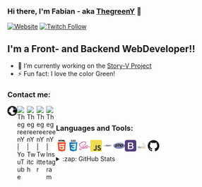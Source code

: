 ### Hi there, I'm Fabian - aka [ThegreenY][website] 👋 

[![Website](https://img.shields.io/website?label=Homepage&style=for-the-badge&url=https%3A%2F%2Fthegreeny.de)](https://thegreeny.de)
[![Twitch Follow](https://img.shields.io/twitch/status/thegreen_y?label=Thegreen_Y&color=6441a5&logo=twitch&style=for-the-badge)][twitch]

## I'm a Front- and Backend WebDeveloper!!

- 🌱 I’m currently working on the [Story-V Project][story-v]
- ⚡ Fun fact: I love the color Green!

### Contact me:

[<img align="left" alt="thegreeny.de" width="22px" src="https://raw.githubusercontent.com/iconic/open-iconic/master/svg/globe.svg" />][website]
[<img align="left" alt="ThegreenY | YouTube" width="22px" src="https://cdn.simpleicons.org/youtube/000/FFF" />][youtube]
[<img align="left" alt="ThegreenY | Twitch" width="22px" src="https://cdn.simpleicons.org/twitch/000/FFF" />][twitch]
[<img align="left" alt="ThegreenY | Twitter" width="22px" src="https://cdn.simpleicons.org/x/000/FFF" />][twitter]
[<img align="left" alt="ThegreenY | Instagram" width="22px" src="https://cdn.simpleicons.org/instagram/000/FFF" />][instagram]

<br />

### Languages and Tools:

[<img align="left" alt="HTML5" width="26px" src="https://raw.githubusercontent.com/github/explore/80688e429a7d4ef2fca1e82350fe8e3517d3494d/topics/html/html.png" />][html]
[<img align="left" alt="CSS3" width="26px" src="https://raw.githubusercontent.com/github/explore/80688e429a7d4ef2fca1e82350fe8e3517d3494d/topics/css/css.png" />][css]
[<img align="left" alt="Sass" width="26px" src="https://raw.githubusercontent.com/github/explore/80688e429a7d4ef2fca1e82350fe8e3517d3494d/topics/sass/sass.png" />][sass]
[<img align="left" alt="JavaScript" width="26px" src="https://raw.githubusercontent.com/github/explore/80688e429a7d4ef2fca1e82350fe8e3517d3494d/topics/javascript/javascript.png" />][javascript]
[<img align="left" alt="JQUERY" width="26px" src="https://raw.githubusercontent.com/github/explore/80688e429a7d4ef2fca1e82350fe8e3517d3494d/topics/jquery/jquery.png" />][jquery]
[<img align="left" alt="PHP" width="26px" src="https://raw.githubusercontent.com/github/explore/80688e429a7d4ef2fca1e82350fe8e3517d3494d/topics/php/php.png" />][php]
[<img align="left" alt="BOOTSTRAP" width="26px" src="https://raw.githubusercontent.com/github/explore/80688e429a7d4ef2fca1e82350fe8e3517d3494d/topics/bootstrap/bootstrap.png" />][bootstrap]
[<img align="left" alt="MySQL" width="26px" src="https://raw.githubusercontent.com/github/explore/80688e429a7d4ef2fca1e82350fe8e3517d3494d/topics/mysql/mysql.png" />][mysql]
[<img align="left" alt="GitHub" width="26px" src="https://raw.githubusercontent.com/github/explore/78df643247d429f6cc873026c0622819ad797942/topics/github/github.png" />][github]

<br />
<br />

<details>
  <summary>:zap: GitHub Stats</summary>
  
  [![ThegreenY's GitHub stats](https://github-readme-stats.vercel.app/api?username=thegreen-y&theme=dark&count_private=true&show_icons=true&hide_border=true)](https://github.com/anuraghazra/github-readme-stats)
</details>

[website]: https://www.thegreeny.de/
[story-v]: https://www.story-v.de/

[youtube]: https://www.youtube.com/channel/UCNzB50yKhjxJePtwEf3rgXw/
[twitch]: https://www.twitch.tv/thegreen_y/
[twitter]: https://twitter.com/thegreen_y/
[instagram]: https://www.instagram.com/thegreen_y/

[html]: https://www.w3schools.com/html/
[css]: https://www.w3schools.com/css/
[php]: https://www.w3schools.com/php/
[sass]: https://www.w3schools.com/sass/
[javascript]: https://www.w3schools.com/js/
[jquery]: https://www.w3schools.com/jquery/
[bootstrap]: https://www.w3schools.com/bootstrap/
[mysql]: https://www.w3schools.com/mysql/
[github]: https://github.com/
